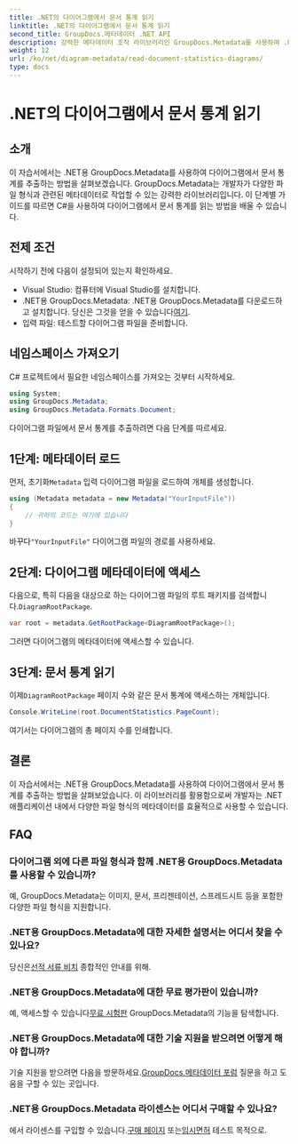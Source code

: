```yaml
---
title: .NET의 다이어그램에서 문서 통계 읽기
linktitle: .NET의 다이어그램에서 문서 통계 읽기
second_title: GroupDocs.메타데이터 .NET API
description: 강력한 메타데이터 조작 라이브러리인 GroupDocs.Metadata를 사용하여 .NET의 다이어그램에서 문서 통계를 추출하는 방법을 알아보세요.
weight: 12
url: /ko/net/diagram-metadata/read-document-statistics-diagrams/
type: docs
---
```

# .NET의 다이어그램에서 문서 통계 읽기

## 소개
이 자습서에서는 .NET용 GroupDocs.Metadata를 사용하여 다이어그램에서 문서 통계를 추출하는 방법을 살펴보겠습니다. GroupDocs.Metadata는 개발자가 다양한 파일 형식과 관련된 메타데이터로 작업할 수 있는 강력한 라이브러리입니다. 이 단계별 가이드를 따르면 C#을 사용하여 다이어그램에서 문서 통계를 읽는 방법을 배울 수 있습니다.
## 전제 조건
시작하기 전에 다음이 설정되어 있는지 확인하세요.
- Visual Studio: 컴퓨터에 Visual Studio를 설치합니다.
-  .NET용 GroupDocs.Metadata: .NET용 GroupDocs.Metadata를 다운로드하고 설치합니다. 당신은 그것을 얻을 수 있습니다[여기](https://releases.groupdocs.com/metadata/net/).
- 입력 파일: 테스트할 다이어그램 파일을 준비합니다.

## 네임스페이스 가져오기
C# 프로젝트에서 필요한 네임스페이스를 가져오는 것부터 시작하세요.
```csharp
using System;
using GroupDocs.Metadata;
using GroupDocs.Metadata.Formats.Document;
```

다이어그램 파일에서 문서 통계를 추출하려면 다음 단계를 따르세요.
## 1단계: 메타데이터 로드
 먼저, 초기화`Metadata` 입력 다이어그램 파일을 로드하여 개체를 생성합니다.
```csharp
using (Metadata metadata = new Metadata("YourInputFile"))
{
    // 귀하의 코드는 여기에 있습니다
}
```
 바꾸다`"YourInputFile"` 다이어그램 파일의 경로를 사용하세요.
## 2단계: 다이어그램 메타데이터에 액세스
 다음으로, 특히 다음을 대상으로 하는 다이어그램 파일의 루트 패키지를 검색합니다.`DiagramRootPackage`.
```csharp
var root = metadata.GetRootPackage<DiagramRootPackage>();
```
그러면 다이어그램의 메타데이터에 액세스할 수 있습니다.
## 3단계: 문서 통계 읽기
 이제`DiagramRootPackage` 페이지 수와 같은 문서 통계에 액세스하는 개체입니다.
```csharp
Console.WriteLine(root.DocumentStatistics.PageCount);
```
여기서는 다이어그램의 총 페이지 수를 인쇄합니다.

## 결론
이 자습서에서는 .NET용 GroupDocs.Metadata를 사용하여 다이어그램에서 문서 통계를 추출하는 방법을 살펴보았습니다. 이 라이브러리를 활용함으로써 개발자는 .NET 애플리케이션 내에서 다양한 파일 형식의 메타데이터를 효율적으로 사용할 수 있습니다.

## FAQ
### 다이어그램 외에 다른 파일 형식과 함께 .NET용 GroupDocs.Metadata를 사용할 수 있습니까?
예, GroupDocs.Metadata는 이미지, 문서, 프리젠테이션, 스프레드시트 등을 포함한 다양한 파일 형식을 지원합니다.
### .NET용 GroupDocs.Metadata에 대한 자세한 설명서는 어디서 찾을 수 있나요?
 당신은[선적 서류 비치](https://tutorials.groupdocs.com/metadata/net/) 종합적인 안내를 위해.
### .NET용 GroupDocs.Metadata에 대한 무료 평가판이 있습니까?
 예, 액세스할 수 있습니다[무료 시험판](https://releases.groupdocs.com/) GroupDocs.Metadata의 기능을 탐색합니다.
### .NET용 GroupDocs.Metadata에 대한 기술 지원을 받으려면 어떻게 해야 합니까?
 기술 지원을 받으려면 다음을 방문하세요.[GroupDocs.메타데이터 포럼](https://forum.groupdocs.com/c/metadata/14) 질문을 하고 도움을 구할 수 있는 곳입니다.
### .NET용 GroupDocs.Metadata 라이센스는 어디서 구매할 수 있나요?
 에서 라이센스를 구입할 수 있습니다.[구매 페이지](https://purchase.groupdocs.com/buy) 또는[임시면허](https://purchase.groupdocs.com/temporary-license/) 테스트 목적으로.